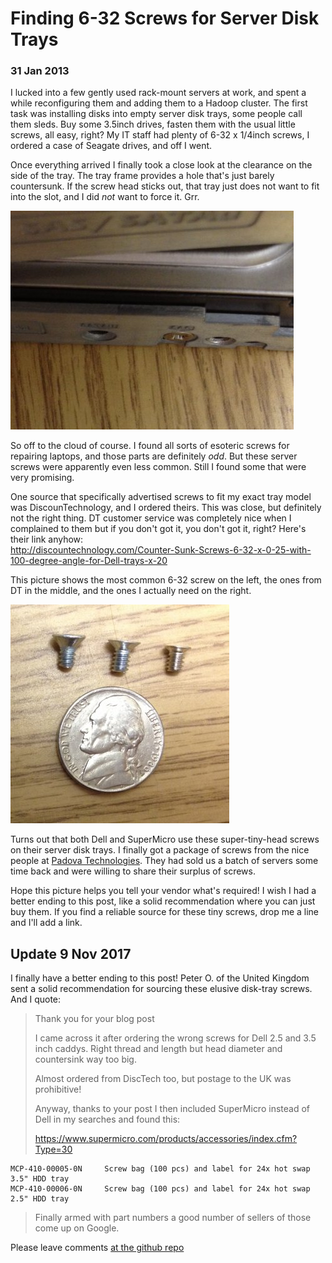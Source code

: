 # Finding 6-32 Screws for Server Disk Trays

### 31 Jan 2013

I lucked into a few gently used rack-mount servers at work, and spent
a while reconfiguring them and adding them to a Hadoop cluster.  The
first task was installing disks into empty server disk trays, some
people call them sleds.  Buy some 3.5inch drives, fasten them with the
usual little screws, all easy, right?  My IT staff had plenty of 6-32
x 1/4inch screws, I ordered a case of Seagate drives, and off I went.

Once everything arrived I finally took a close look at the clearance
on the side of the tray.  The tray frame provides a hole that's just
barely countersunk.  If the screw head sticks out, that tray just does
not want to fit into the slot, and I did *not* want to force it. Grr.

![tray](pix/disk-tray-small.jpg)

So off to the cloud of course.  I found all sorts of esoteric screws for
repairing laptops, and those parts are definitely *odd*.  But these
server screws were apparently even less common.  Still I found some
that were very promising.

One source that specifically advertised screws to fit my exact tray
model was DiscounTechnology, and I ordered theirs.  This was close,
but definitely not the right thing.  DT customer service was
completely nice when I complained to them but if you don't got it, you
don't got it, right?  Here's their link anyhow:<BR/>
http://discountechnology.com/Counter-Sunk-Screws-6-32-x-0-25-with-100-degree-angle-for-Dell-trays-x-20


This picture shows the most common 6-32 screw on the left, the ones
from DT in the middle, and the ones I actually need on the right. 

![screws](pix/disk-tray-screws-small.jpg)

Turns out that both Dell and SuperMicro use these super-tiny-head
screws on their server disk trays.  I finally got a package of screws
from the nice people at [Padova Technologies](https://www.padovatech.com).
They had sold us a batch of servers some time back and were willing to
share their surplus of screws.

Hope this picture helps you tell your vendor what's required!  I wish
I had a better ending to this post, like a solid recommendation where
you can just buy them.  If you find a reliable source for these tiny
screws, drop me a line and I'll add a link.

## Update 9 Nov 2017

I finally have a better ending to this post!  Peter O. of the United
Kingdom sent a solid recommendation for sourcing these elusive
disk-tray screws.  And I quote:

>    Thank you for your blog post
>  
> I came across it after ordering the wrong screws for Dell 2.5 and 3.5
inch caddys.  Right thread and length but head diameter and
countersink way too big.
>
> Almost ordered from DiscTech too, but postage to the UK was prohibitive!
>
> Anyway, thanks to your post I then included SuperMicro instead of Dell in my searches and found this:
>
>  https://www.supermicro.com/products/accessories/index.cfm?Type=30

```
MCP-410-00005-0N     Screw bag (100 pcs) and label for 24x hot swap 3.5" HDD tray
MCP-410-00006-0N     Screw bag (100 pcs) and label for 24x hot swap 2.5" HDD tray
```

> Finally armed with part numbers a good number of sellers of those come up on Google.

Please leave comments [at the github repo](https://github.com/chrisinmtown/chrisinmtown.github.io)
